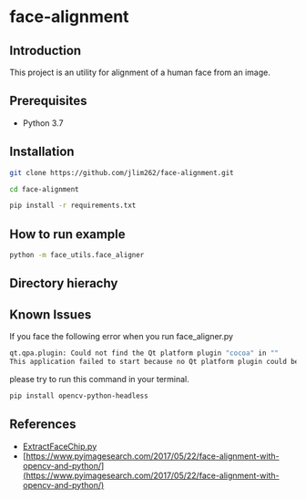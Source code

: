 # face-alignment

## Introduction
This project is an utility for alignment of a human face from an image. 

## Prerequisites
- Python 3.7

## Installation
```bash
git clone https://github.com/jlim262/face-alignment.git
```
```bash
cd face-alignment
```
```bash
pip install -r requirements.txt
```

## How to run example 
```bash
python -m face_utils.face_aligner
```

## Directory hierachy

## Known Issues
If you face the following error when you run face_aligner.py
```bash
qt.qpa.plugin: Could not find the Qt platform plugin "cocoa" in ""
This application failed to start because no Qt platform plugin could be initialized. Reinstalling the application may fix this problem.
```
please try to run this command in your terminal. 
```bash
pip install opencv-python-headless
```

## References
- [ExtractFaceChip.py](https://gist.github.com/zalo/fa4396ae7a72b7683888fd9cd1c6d920)
- [https://www.pyimagesearch.com/2017/05/22/face-alignment-with-opencv-and-python/](https://www.pyimagesearch.com/2017/05/22/face-alignment-with-opencv-and-python/)